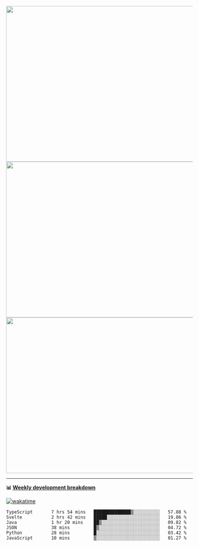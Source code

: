 <p float="left" align="middle"><img src="https://user-images.githubusercontent.com/56089155/195064669-12bd89bb-53c9-44b1-9fd8-993f93f585e1.png" width="600px" height="420px">
<img src="https://user-images.githubusercontent.com/56089155/195064706-c37aa3c8-f669-46c9-abba-1eadcbb910c5.png" width="600px" height="420px">
<img src="https://user-images.githubusercontent.com/56089155/195064753-0de674c7-4fc7-4831-a8a5-402e19cc77be.png" width="600px" height="420px"></p>

<hr />

**📊 [Weekly development breakdown](https://wakatime.com/@Ari24)**

[![wakatime](https://wakatime.com/badge/user/ca34c016-707f-4382-84cf-1823913a1423.svg)](https://wakatime.com/@ca34c016-707f-4382-84cf-1823913a1423)

<!--START_SECTION:waka-->

```text
TypeScript       7 hrs 54 mins   ██████████████▒░░░░░░░░░░   57.88 %
Svelte           2 hrs 42 mins   █████░░░░░░░░░░░░░░░░░░░░   19.86 %
Java             1 hr 20 mins    ██▒░░░░░░░░░░░░░░░░░░░░░░   09.82 %
JSON             38 mins         █▒░░░░░░░░░░░░░░░░░░░░░░░   04.72 %
Python           28 mins         █░░░░░░░░░░░░░░░░░░░░░░░░   03.42 %
JavaScript       10 mins         ▒░░░░░░░░░░░░░░░░░░░░░░░░   01.27 %
```

<!--END_SECTION:waka-->
